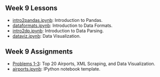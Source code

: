 ## Week 9 Lessons

- [intro2pandas.ipynb](intro2pandas.ipynb): Introduction to Pandas.
- [dataformats.ipynb](dataformats.ipynb): Introduction to Data Formats.
- [intro2dp.ipynb](intro2dp.ipynb): Introduction to Data Parsing.
- [dataviz.ipynb](dataviz.ipynb): Data Visualization.

## Week 9 Assignments

- [Problems 1-3](p1-3.md): Top 20 Airports, XML Scraping, and Data
  Visualization.
- [airports.ipynb](airports.ipynb): IPython notebook template.

